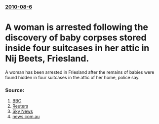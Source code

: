 ### [2010-08-6](/news/2010/08/6/index.md)

# A woman is arrested following the discovery of baby corpses stored inside four suitcases in her attic in Nij Beets, Friesland. 

A woman has been arrested in Friesland after the remains of babies were found hidden in four suitcases in the attic of her home, police say.


### Source:

1. [BBC](http://www.bbc.co.uk/news/world-europe-10897191)
2. [Reuters](http://uk.reuters.com/article/idUKTRE6753LN20100806)
3. [Sky News](http://news.sky.com/skynews/Home/World-News/Netherlands-Dead-Babies-Found-In-Suitcases-In-Dutch-Attic-Woman-Held-After-Four-Bodies-Discovered/Article/201008115678421?f=rss)
4. [news.com.au](http://www.news.com.au/world/dutch-mother-arrested-over-baby-murders/story-e6frfkyi-1225902339354)
